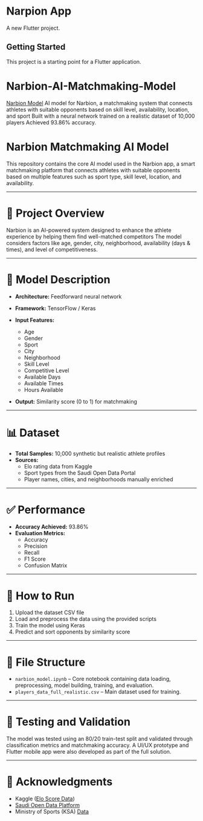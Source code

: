 # Narpion App

A new Flutter project.

## Getting Started

This project is a starting point for a Flutter application.


# Narbion-AI-Matchmaking-Model
[Narbion Model](https://github.com/marws171/Narbion-AI-Matchmaking-Model)
AI model for Narbion, a matchmaking system that connects athletes with suitable opponents based on skill level, availability, location, and sport Built with a neural network trained on a realistic dataset of 10,000 players Achieved 93.86% accuracy.
# Narbion Matchmaking AI Model

This repository contains the core AI model used in the Narbion app, a smart matchmaking platform that connects athletes with suitable opponents based on multiple features such as sport type, skill level, location, and availability.

---

# 📌 Project Overview
Narbion is an AI-powered system designed to enhance the athlete experience by helping them find well-matched competitors The model considers factors like age, gender, city, neighborhood, availability (days & times), and level of competitiveness.

---

# 🧠 Model Description
- **Architecture:** Feedforward neural network
- **Framework:** TensorFlow / Keras
- **Input Features:**
  - Age
  - Gender
  - Sport
  - City
  - Neighborhood
  - Skill Level
  - Competitive Level
  - Available Days
  - Available Times
  - Hours Available

- **Output:** Similarity score (0 to 1) for matchmaking

---

# 📊 Dataset
- **Total Samples:** 10,000 synthetic but realistic athlete profiles
- **Sources:**
  - Elo rating data from Kaggle
  - Sport types from the Saudi Open Data Portal
  - Player names, cities, and neighborhoods manually enriched

---

# ✅ Performance
- **Accuracy Achieved:** 93.86%
- **Evaluation Metrics:**
  - Accuracy
  - Precision
  - Recall
  - F1 Score
  - Confusion Matrix

---

# 🚀 How to Run
1. Upload the dataset CSV file 
2. Load and preprocess the data using the provided scripts
3. Train the model using Keras
4. Predict and sort opponents by similarity score

---

# 📁 File Structure
- `narbion_model.ipynb` – Core notebook containing data loading, preprocessing, model building, training, and evaluation.
- `players_data_full_realistic.csv` – Main dataset used for training.

---

# 🧪 Testing and Validation
The model was tested using an 80/20 train-test split and validated through classification metrics and matchmaking accuracy. A UI/UX prototype and Flutter mobile app were also developed as part of the full solution.

---

# 🤝 Acknowledgments
- Kaggle ([Elo Score Data](https://www.kaggle.com/datasets/saurabhshahane/major-league-baseball-dataset))
- [Saudi Open Data Platform](https://open.data.gov.sa/ar/datasets/view/9f1313e2-26c2-41cf-a024-17e4d39753b3)
- Ministry of Sports (KSA) [Data](https://open.data.gov.sa/ar/datasets/view/9f1313e2-26c2-41cf-a024-17e4d39753b3/resources)




